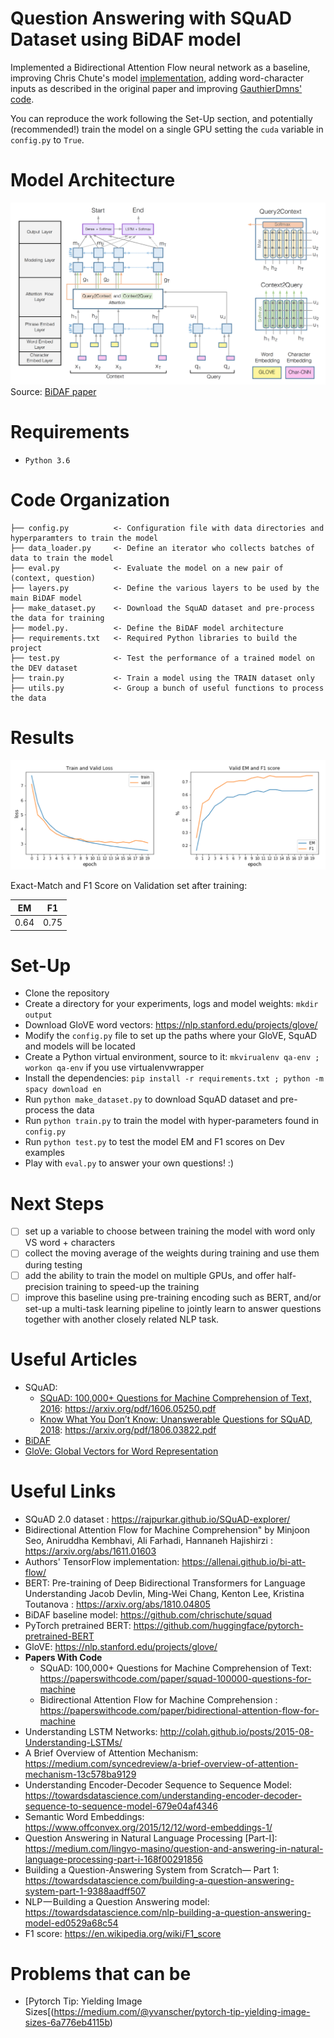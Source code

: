 # Question Answering with SQuAD Dataset using BiDAF model

Implemented a Bidirectional Attention Flow neural network as a baseline, improving Chris Chute's model [implementation](https://github.com/chrischute/squad/blob/master/layers.py), adding word-character inputs as described in the original paper and improving [GauthierDmns' code](https://github.com/GauthierDmn/question_answering).

You can reproduce the work following the Set-Up section, and potentially (recommended!) train the model on a single GPU setting the `cuda` variable in `config.py` to `True`.

# Model Architecture

![BiDAF Architecture](bidaf-architecture.png)
Source: [BiDAF paper](https://arxiv.org/abs/1611.01603)

# Requirements

- `Python 3.6`

# Code Organization

    ├── config.py          <- Configuration file with data directories and hyperparamters to train the model
    ├── data_loader.py     <- Define an iterator who collects batches of data to train the model
    ├── eval.py            <- Evaluate the model on a new pair of (context, question)
    ├── layers.py          <- Define the various layers to be used by the main BiDAF model
    ├── make_dataset.py    <- Download the SquAD dataset and pre-process the data for training
    ├── model.py.          <- Define the BiDAF model architecture
    ├── requirements.txt   <- Required Python libraries to build the project
    ├── test.py            <- Test the performance of a trained model on the DEV dataset
    ├── train.py           <- Train a model using the TRAIN dataset only
    ├── utils.py           <- Group a bunch of useful functions to process the data

# Results

![Loss and Metrics](loss-and-metrics.png)

Exact-Match and F1 Score on Validation set after training:

| EM  | F1  |
| ----|:---:|
| 0.64| 0.75|

# Set-Up

* Clone the repository
* Create a directory for your experiments, logs and model weights: `mkdir output`
* Download GloVE word vectors: https://nlp.stanford.edu/projects/glove/
* Modify the `config.py` file to set up the paths where your GloVE, SquAD and models will be located
* Create a Python virtual environment, source to it: `mkvirualenv qa-env ; workon qa-env` if you use virtualenvwrapper
* Install the dependencies: `pip install -r requirements.txt ; python -m spacy download en`
* Run `python make_dataset.py` to download SquAD dataset and pre-process the data
* Run `python train.py` to train the model with hyper-parameters found in `config.py`
* Run `python test.py` to test the model EM and F1 scores on Dev examples
* Play with `eval.py` to answer your own questions! :)

# Next Steps
 
- [ ] set up a variable to choose between training the model with word only VS word + characters
- [ ] collect the moving average of the weights during training and use them during testing
- [ ] add the ability to train the model on multiple GPUs, and offer half-precision training to speed-up the training
- [ ] improve this baseline using pre-training encoding such as BERT, and/or set-up a multi-task learning pipeline to jointly learn to answer questions together with another closely related NLP task.

# Useful Articles 

- SQuAD:
  - [SQuAD: 100,000+ Questions for Machine Comprehension of Text, 2016](https://arxiv.org/abs/1606.05250): https://arxiv.org/pdf/1606.05250.pdf
  - [Know What You Don’t Know: Unanswerable Questions for SQuAD, 2018](https://arxiv.org/abs/1806.03822): https://arxiv.org/pdf/1806.03822.pdf
- [BiDAF]()
- [GloVe: Global Vectors for Word Representation](https://nlp.stanford.edu/pubs/glove.pdf)

# Useful Links

* SQuAD 2.0 dataset : https://rajpurkar.github.io/SQuAD-explorer/
* Bidirectional Attention Flow for Machine Comprehension"
by Minjoon Seo, Aniruddha Kembhavi, Ali Farhadi, Hannaneh Hajishirzi : https://arxiv.org/abs/1611.01603
* Authors' TensorFlow implementation: https://allenai.github.io/bi-att-flow/
* BERT: Pre-training of Deep Bidirectional Transformers for Language Understanding
Jacob Devlin, Ming-Wei Chang, Kenton Lee, Kristina Toutanova : https://arxiv.org/abs/1810.04805
* BiDAF baseline model: https://github.com/chrischute/squad
* PyTorch pretrained BERT: https://github.com/huggingface/pytorch-pretrained-BERT
* GloVE: https://nlp.stanford.edu/projects/glove/
* **Papers With Code** 
    - SQuAD: 100,000+ Questions for Machine Comprehension of Text: https://paperswithcode.com/paper/squad-100000-questions-for-machine
    - Bidirectional Attention Flow for Machine Comprehension : https://paperswithcode.com/paper/bidirectional-attention-flow-for-machine
* Understanding LSTM Networks: http://colah.github.io/posts/2015-08-Understanding-LSTMs/
* A Brief Overview of Attention Mechanism: https://medium.com/syncedreview/a-brief-overview-of-attention-mechanism-13c578ba9129
* Understanding Encoder-Decoder Sequence to Sequence Model: https://towardsdatascience.com/understanding-encoder-decoder-sequence-to-sequence-model-679e04af4346
* Semantic Word Embeddings: https://www.offconvex.org/2015/12/12/word-embeddings-1/
* Question Answering in Natural Language Processing [Part-I]: https://medium.com/lingvo-masino/question-and-answering-in-natural-language-processing-part-i-168f00291856
* Building a Question-Answering System from Scratch— Part 1: https://towardsdatascience.com/building-a-question-answering-system-part-1-9388aadff507
* NLP — Building a Question Answering model: https://towardsdatascience.com/nlp-building-a-question-answering-model-ed0529a68c54
* F1 score: https://en.wikipedia.org/wiki/F1_score

# Problems that can be

- [Pytorch Tip: Yielding Image Sizes[(https://medium.com/@yvanscher/pytorch-tip-yielding-image-sizes-6a776eb4115b)

